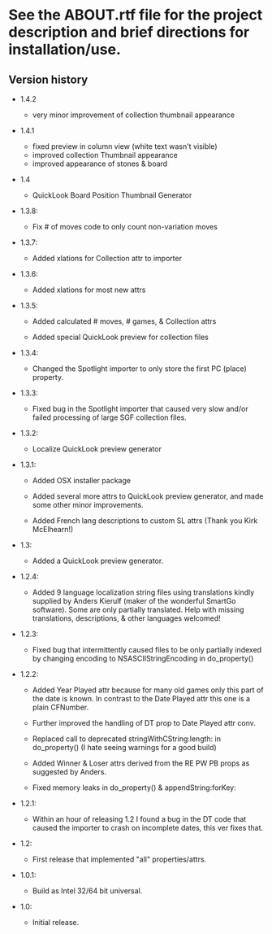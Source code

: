 # See the ABOUT.rtf file for the project description and brief directions for installation/use.

## Version history

* 1.4.2
    * very minor improvement of collection thumbnail appearance

* 1.4.1
    * fixed preview in column view (white text wasn't visible)
    * improved collection Thumbnail appearance
    * improved appearance of stones & board

* 1.4
    * QuickLook Board Position Thumbnail Generator

* 1.3.8:
    * Fix # of moves code to only count non-variation moves

* 1.3.7:
	* Added xlations for Collection attr to importer

* 1.3.6:
	* Added xlations for most new attrs

* 1.3.5:
	* Added calculated # moves, # games, & Collection attrs
	
	* Added special QuickLook preview for collection files
		
* 1.3.4:
	* Changed the Spotlight importer to only store the first PC
	(place) property.

* 1.3.3:
    * Fixed bug in the Spotlight importer that caused very slow
	and/or failed processing of large SGF collection files.
	
* 1.3.2:
    * Localize QuickLook preview generator
	
* 1.3.1:
	* Added OSX installer package
	
    * Added several more attrs to QuickLook preview generator, and
	made some other minor improvements.

	* Added French lang descriptions to custom SL attrs
	(Thank you Kirk McElhearn!)
    
* 1.3:
    * Added a QuickLook preview generator.
    
* 1.2.4: 
    * Added 9 language localization string files using translations
	kindly supplied by Anders Kierulf (maker of the wonderful SmartGo
	software). Some are only partially translated.  Help with missing 
	translations, descriptions, & other languages welcomed!
	
* 1.2.3: 
    * Fixed bug that intermittently caused files to be only partially
	indexed by changing encoding to NSASCIIStringEncoding in do_property()

* 1.2.2: 
    * Added Year Played attr because for many old games only this part of
    the date is known. In contrast to the Date Played attr this one is
    a plain CFNumber.
 
    * Further improved the handling of DT prop to Date Played attr conv.
 
    * Replaced call to deprecated stringWithCString:length: in do_property()
    (I hate seeing warnings for a good build)
 
    * Added Winner & Loser attrs derived from the RE PW PB props as
    suggested by Anders.
 
    * Fixed memory leaks in do_property() & appendString:forKey:

* 1.2.1: 
    * Within an hour of releasing 1.2 I found a bug in the DT code that
        caused the importer to crash on incomplete dates, this ver
        fixes that.
 
* 1.2:
    * First release that implemented "all" properties/attrs.

* 1.0.1:
    * Build as Intel 32/64 bit universal.
    
* 1.0:
    * Initial release.
    
